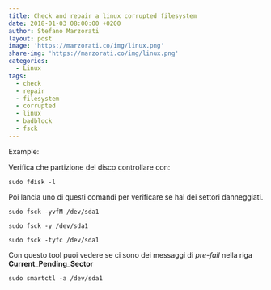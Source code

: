 ```yaml
---
title: Check and repair a linux corrupted filesystem
date: 2018-01-03 08:00:00 +0200
author: Stefano Marzorati
layout: post
image: 'https://marzorati.co/img/linux.png'
share-img: 'https://marzorati.co/img/linux.png'
categories:
  - Linux
tags:
  - check
  - repair
  - filesystem
  - corrupted
  - linux
  - badblock
  - fsck
---
```

Example:   

Verifica che partizione del disco controllare con:   

`sudo fdisk -l`

Poi lancia uno di questi comandi per verificare se hai dei settori danneggiati.   

`sudo fsck -yvfM /dev/sda1`
	
`sudo fsck -y /dev/sda1`  
		
`sudo fsck -tyfc /dev/sda1`

Con questo tool puoi vedere se ci sono dei messaggi di *pre-fail* nella riga **Current_Pending_Sector**   

`sudo smartctl -a /dev/sda1`
	
